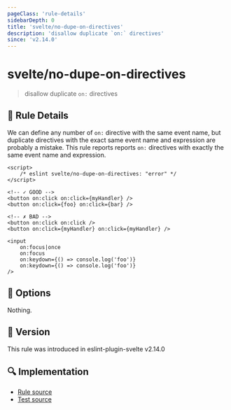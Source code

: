 ```yaml
---
pageClass: 'rule-details'
sidebarDepth: 0
title: 'svelte/no-dupe-on-directives'
description: 'disallow duplicate `on:` directives'
since: 'v2.14.0'
---
```


# svelte/no-dupe-on-directives

> disallow duplicate `on:` directives

## :book: Rule Details

We can define any number of `on:` directive with the same event name, but duplicate directives with the exact same event name and expression are probably a mistake.
This rule reports reports `on:` directives with exactly the same event name and expression.

<ESLintCodeBlock>

<!--eslint-skip-->

```svelte
<script>
	/* eslint svelte/no-dupe-on-directives: "error" */
</script>

<!-- ✓ GOOD -->
<button on:click on:click={myHandler} />
<button on:click={foo} on:click={bar} />

<!-- ✗ BAD -->
<button on:click on:click />
<button on:click={myHandler} on:click={myHandler} />

<input
	on:focus|once
	on:focus
	on:keydown={() => console.log('foo')}
	on:keydown={() => console.log('foo')}
/>
```

</ESLintCodeBlock>

## :wrench: Options

Nothing.

## :rocket: Version

This rule was introduced in eslint-plugin-svelte v2.14.0

## :mag: Implementation

- [Rule source](https://github.com/sveltejs/eslint-plugin-svelte/blob/main/src/rules/no-dupe-on-directives.ts)
- [Test source](https://github.com/sveltejs/eslint-plugin-svelte/blob/main/tests/src/rules/no-dupe-on-directives.ts)
